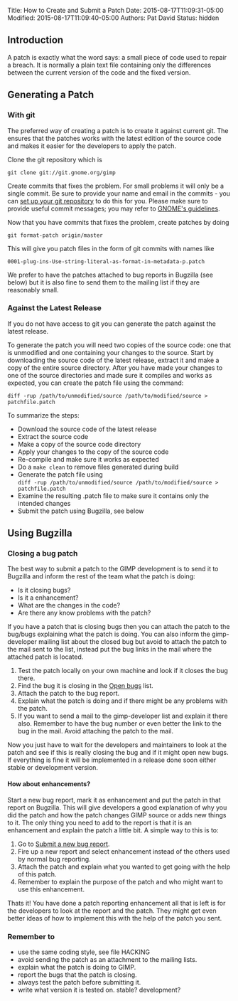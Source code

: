 Title: How to Create and Submit a Patch
Date: 2015-08-17T11:09:31-05:00
Modified: 2015-08-17T11:09:40-05:00
Authors: Pat David
Status: hidden


## Introduction

A patch is exactly what the word says: a small piece of code used to repair a breach. It is normally a plain text file containing only the differences between the current version of the code and the fixed version.

## Generating a Patch

### With git

The preferred way of creating a patch is to create it against current git. The ensures that the patches works with the latest edition of the source code and makes it easier for the developers to apply the patch.

Clone the git repository which is  

    git clone git://git.gnome.org/gimp

 Create commits that fixes the problem. For small problems it will only be a single commit. Be sure to provide your name and email in the commits - you can [set up your git repository](http://live.gnome.org/Git/Developers#head-2ad4a3239be27d5312d1be06debb39d4550baaf8) to do this for you. Please make sure to provide useful commit messages; you may refer to [GNOME's guidelines](http://live.gnome.org/Git/CommitMessages).

Now that you have commits that fixes the problem, create patches by doing  

    git format-patch origin/master

 This will give you patch files in the form of git commits with names like  

    0001-plug-ins-Use-string-literal-as-format-in-metadata-p.patch

 We prefer to have the patches attached to bug reports in Bugzilla (see below) but it is also fine to send them to the mailing list if they are reasonably small.

### Against the Latest Release

If you do not have access to git you can generate the patch against the latest release.

To generate the patch you will need two copies of the source code: one that is unmodified and one containing your changes to the source. Start by downloading the source code of the latest release, extract it and make a copy of the entire source directory. After you have made your changes to one of the source directories and made sure it compiles and works as expected, you can create the patch file using the command:  

`diff -rup /path/to/unmodified/source /path/to/modified/source > patchfile.patch`

To summarize the steps:

*   Download the source code of the latest release
*   Extract the source code
*   Make a copy of the source code directory
*   Apply your changes to the copy of the source code
*   Re-compile and make sure it works as expected
*   Do a `make clean` to remove files generated during build
*   Generate the patch file using  
    `diff -rup /path/to/unmodified/source /path/to/modified/source > patchfile.patch`
*   Examine the resulting .patch file to make sure it contains only the intended changes
*   Submit the patch using Bugzilla, see below

## Using Bugzilla

### Closing a bug patch

The best way to submit a patch to the GIMP development is to send it to Bugzilla and inform the rest of the team what the patch is doing:

*   Is it closing bugs?
*   Is it a enhancement?
*   What are the changes in the code?
*   Are there any know problems with the patch?

If you have a patch that is closing bugs then you can attach the patch to the bug/bugs explaining what the patch is doing. You can also inform the gimp-developer mailing list about the closed bug but avoid to attach the patch to the mail sent to the list, instead put the bug links in the mail where the attached patch is located.

1.  Test the patch locally on your own machine and look if it closes the bug there.
2.  Find the bug it is closing in the [Open bugs](https://bugzilla.gnome.org/buglist.cgi?product=GIMP&bug_status=NEW&bug_status=ASSIGNED&bug_status=REOPENED) list.
3.  Attach the patch to the bug report.
4.  Explain what the patch is doing and if there might be any problems with the patch.
5.  If you want to send a mail to the gimp-developer list and explain it there also. Remember to have the bug number or even better the link to the bug in the mail. Avoid attaching the patch to the mail.

Now you just have to wait for the developers and maintainers to look at the patch and see if this is really closing the bug and if it might open new bugs. If everything is fine it will be implemented in a release done soon either stable or development version.

#### How about enhancements?

Start a new bug report, mark it as enhancement and put the patch in that report on Bugzilla. This will give developers a good explanation of why you did the patch and how the patch changes GIMP source or adds new things to it. The only thing you need to add to the report is that it is an enhancement and explain the patch a little bit. A simple way to this is to:

1.  Go to [Submit a new bug report](https://bugzilla.gnome.org/enter_bug.cgi?product=GIMP).
2.  Fire up a new report and select enhancement instead of the others used by normal bug reporting.
3.  Attach the patch and explain what you wanted to get going with the help of this patch.
4.  Remember to explain the purpose of the patch and who might want to use this enhancement.

Thats it! You have done a patch reporting enhancement all that is left is for the developers to look at the report and the patch. They might get even better ideas of how to implement this with the help of the patch you sent.

### Remember to

*   use the same coding style, see file HACKING
*   avoid sending the patch as an attachment to the mailing lists.
*   explain what the patch is doing to GIMP.
*   report the bugs that the patch is closing.
*   always test the patch before submitting it.
*   write what version it is tested on. stable? development?

